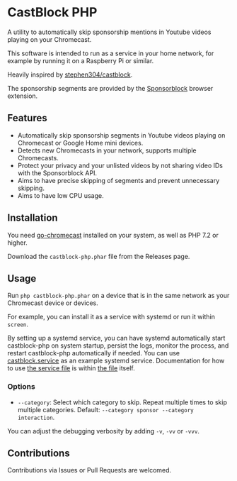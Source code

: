 # CastBlock PHP

A utility to automatically skip sponsorship mentions in Youtube videos playing on your Chromecast.

This software is intended to run as a service in your home network, for example by running it on a
Raspberry Pi or similar.

Heavily inspired by [stephen304/castblock](https://github.com/stephen304/castblock).

The sponsorship segments are provided by the [Sponsorblock](https://sponsor.ajay.app/) browser extension.

## Features

* Automatically skip sponsorship segments in Youtube videos playing on Chromecast or Google Home mini devices.
* Detects new Chromecasts in your network, supports multiple Chromecasts.
* Protect your privacy and your unlisted videos by not sharing video IDs with the Sponsorblock API.
* Aims to have precise skipping of segments and prevent unnecessary skipping.
* Aims to have low CPU usage.

## Installation

You need [go-chromecast](https://github.com/vishen/go-chromecast) installed on your system, as well
as PHP 7.2 or higher.

Download the `castblock-php.phar` file from the Releases page.

## Usage

Run `php castblock-php.phar` on a device that is in the same network as your Chromecast device or
devices.

For example, you can install it as a service with systemd or run it within `screen`.

By setting up a systemd service, you can have systemd automatically start castblock-php on system startup, persist the logs, monitor the process, and restart castblock-php automatically if needed.
You can use [castblock.service](castblock.service) as an example systemd service. Documentation for how to use [the service file](castblock.service) is within [the file](castblock.service) itself.

### Options

* `--category`: Select which category to skip. Repeat multiple times to skip multiple categories. Default: `--category sponsor --category interaction`.

You can adjust the debugging verbosity by adding `-v`, `-vv` or `-vvv`.

## Contributions

Contributions via Issues or Pull Requests are welcomed.
